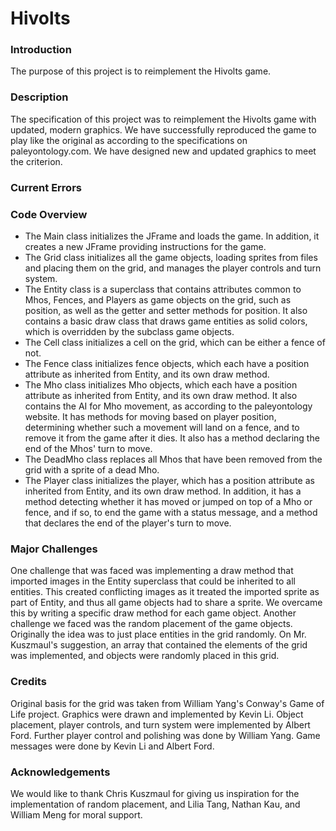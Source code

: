 # Hivolts

### Introduction

The purpose of this project is to reimplement the Hivolts game.

### Description

The specification of this project was to reimplement the Hivolts game with updated, modern graphics. We have successfully reproduced the game to play like the original as according to the specifications on paleyontology.com. We have designed new and updated graphics to meet the criterion. 

### Current Errors

### Code Overview

 * The Main class initializes the JFrame and loads the game. In addition, it creates a new JFrame providing instructions for the game. 
 * The Grid class initializes all the game objects, loading sprites from files and placing them on the grid, and manages the player controls and turn system. 
 * The Entity class is a superclass that contains attributes common to Mhos, Fences, and Players as game objects on the grid, such as position, as well as the getter and setter methods for position. It also contains a basic draw class that draws game entities as solid colors, which is overridden by the subclass game objects. 
 * The Cell class initializes a cell on the grid, which can be either a fence of not. 
 * The Fence class initializes fence objects, which each have a position attribute as inherited from Entity, and its own draw method. 
 * The Mho class initializes Mho objects, which each have a position attribute as inherited from Entity, and its own draw method. It also contains the AI for Mho movement, as according to the paleyontology website. It has methods for moving based on player position, determining whether such a movement will land on a fence, and to remove it from the game after it dies. It also has a method declaring the end of the Mhos' turn to move. 
 * The DeadMho class replaces all Mhos that have been removed from the grid with a sprite of a dead Mho. 
 * The Player class initializes the player, which has a position attribute as inherited from Entity, and its own draw method. In addition, it has a method detecting whether it has moved or jumped on top of a Mho or fence, and if so, to end the game with a status message, and a method that declares the end of the player's turn to move. 

### Major Challenges
One challenge that was faced was implementing a draw method that imported images in the Entity superclass that could be inherited to all entities. This created conflicting images as it treated the imported sprite as part of Entity, and thus all game objects had to share a sprite. We overcame this by writing a specific draw method for each game object. 
Another challenge we faced was the random placement of the game objects. Originally the idea was to just place entities in the grid randomly. On Mr. Kuszmaul's suggestion, an array that contained the elements of the grid was implemented, and objects were randomly placed in this grid. 

### Credits
Original basis for the grid was taken from William Yang's Conway's Game of Life project. Graphics were drawn and implemented by Kevin Li. Object placement, player controls, and turn system were implemented by Albert Ford. Further player control and polishing was done by William Yang. Game messages were done by Kevin Li and Albert Ford. 

### Acknowledgements
We would like to thank Chris Kuszmaul for giving us inspiration for the implementation of random placement, and Lilia Tang, Nathan Kau, and William Meng for moral support. 
